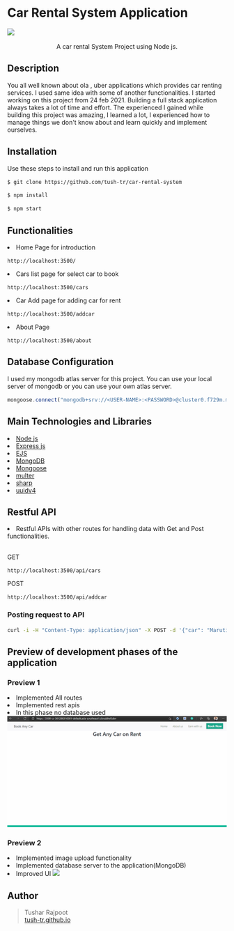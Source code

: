 # Car Rental System Application

<img src="previews/rent-2.gif">
<p align=center>A car rental System Project using Node js.</p>

## Description
<p>
You all well known about ola , uber applications which provides car renting services. I used same idea with some of another functionalities. I started working on this project from 24 feb 2021. Building a full stack application always takes a lot of time and effort. The experienced I gained while building this project was amazing, I learned a lot, I experienced how to manage things we don't know about and learn quickly and implement ourselves. 
</p>

## Installation
Use these steps to install and run this application
```Bash
$ git clone https://github.com/tush-tr/car-rental-system
```
```Bash
$ npm install
```
```Bash
$ npm start
```

## Functionalities
<li>Home Page for introduction

```Link
http://localhost:3500/
```
<li>Cars list page for select car to book

```Link
http://localhost:3500/cars
```
<li>Car Add page for adding car for rent

```Link
http://localhost:3500/addcar
```
<li>About Page

```Link
http://localhost:3500/about
```

## Database Configuration
I used my mongodb atlas server for this project. You can use your local server of mongodb or you can use your own atlas server.
```javascript
mongoose.connect("mongodb+srv://<USER-NAME>:<PASSWORD>@cluster0.f729m.mongodb.net/myFirstDatabase?retryWrites=true&w=majority",{useNewUrlParser: true});
```



## Main Technologies and Libraries
<li><a href="https://nodejs.org/">Node js</a>
<li><a href="https://expressjs.com/">Express js</a>
<li><a href="https://ejs.co/">EJS</a>
<li><a href="https://www.mongodb.com/">MongoDB</a>
<li><a href="https://mongoosejs.com/">Mongoose</a>
<li><a href="https://www.npmjs.com/package/multer">multer</a>
<li><a href="https://www.npmjs.com/package/sharp">sharp</a>
<li><a href="https://www.npmjs.com/package/uuid">uuidv4</a>





## Restful API

<li>Restful APIs with other routes for handling data with Get and Post functionalities.

<br>GET

```Link
http://localhost:3500/api/cars
```

POST
```Link
http://localhost:3500/api/addcar
```

### Posting request to API

```Bash
curl -i -H "Content-Type: application/json" -X POST -d '{"car": "Maruti","model": "2018","fair": "$5000"}' http://localhost:3500/addcar
```

## Preview of  development phases of the application
 ### Preview 1
 <li>Implemented All routes
 <li>Implemented rest apis
 <li>In this phase no database used
<img src="previews/rent-1.gif">

### Preview 2
<li>Implemented image upload functionality
<li>Implemented database server to the application(MongoDB)
<li>Improved UI

<img src="previews/rent-2.gif">


## Author
>Tushar Rajpoot<br>
> <a href="https://tush-tr.github.io/">tush-tr.github.io</a>
